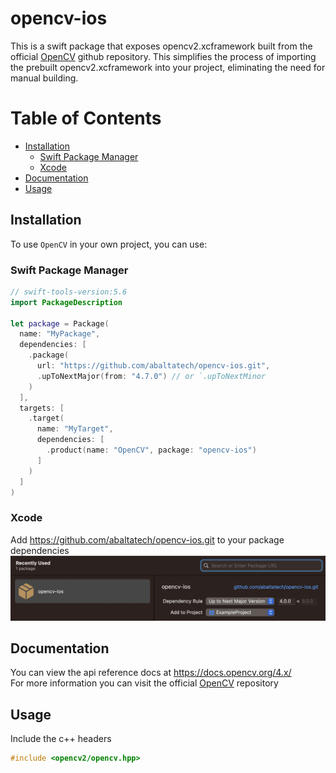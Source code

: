 # opencv-ios

This is a swift package that exposes opencv2.xcframework built from the official [OpenCV](https://github.com/opencv/opencv) github repository. This simplifies the process of importing the prebuilt opencv2.xcframework into your project, eliminating the need for manual building.

# Table of Contents
- [Installation](#installation)
  - [Swift Package Manager](#swift-package-manager)
  - [Xcode](#xcode)
- [Documentation](#documentation)
- [Usage](#usage)
## Installation

To use `OpenCV` in your own project, you can use:   
### Swift Package Manager

```swift
// swift-tools-version:5.6
import PackageDescription

let package = Package(
  name: "MyPackage",
  dependencies: [
    .package(
      url: "https://github.com/abaltatech/opencv-ios.git", 
      .upToNextMajor(from: "4.7.0") // or `.upToNextMinor
    )
  ],
  targets: [
    .target(
      name: "MyTarget",
      dependencies: [
        .product(name: "OpenCV", package: "opencv-ios")
      ]
    )
  ]
)
```

### Xcode
Add https://github.com/abaltatech/opencv-ios.git to your package dependencies 
  ![add-package](img/add-package.png)

## Documentation
You can view the api reference docs at https://docs.opencv.org/4.x/  
For more information you can visit the official [OpenCV](https://github.com/opencv/opencv) repository
## Usage
Include the c++ headers
```c++
#include <opencv2/opencv.hpp>
```

